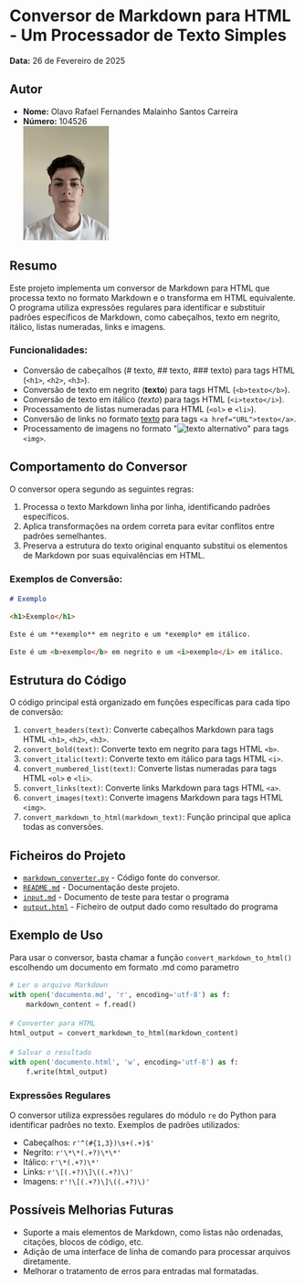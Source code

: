 # Conversor de Markdown para HTML - Um Processador de Texto Simples

**Data:** 26 de Fevereiro de 2025  

## Autor
- **Nome:** Olavo Rafael Fernandes Malainho Santos Carreira
- **Número:** 104526  
 ![Foto do Autor](../fotoCara.png)

## Resumo

Este projeto implementa um conversor de Markdown para HTML que processa texto no formato Markdown e o transforma em HTML equivalente. O programa utiliza expressões regulares para identificar e substituir padrões específicos de Markdown, como cabeçalhos, texto em negrito, itálico, listas numeradas, links e imagens.

### Funcionalidades:
- Conversão de cabeçalhos (# texto, ## texto, ### texto) para tags HTML (`<h1>`, `<h2>`, `<h3>`).
- Conversão de texto em negrito (**texto**) para tags HTML (`<b>texto</b>`).
- Conversão de texto em itálico (*texto*) para tags HTML (`<i>texto</i>`).
- Processamento de listas numeradas para HTML (`<ol>` e `<li>`).
- Conversão de links no formato [texto](URL) para tags `<a href="URL">texto</a>`.
- Processamento de imagens no formato "![texto alternativo](URL)" para tags `<img>`.

## Comportamento do Conversor

O conversor opera segundo as seguintes regras:
1. Processa o texto Markdown linha por linha, identificando padrões específicos.
2. Aplica transformações na ordem correta para evitar conflitos entre padrões semelhantes.
3. Preserva a estrutura do texto original enquanto substitui os elementos de Markdown por suas equivalências em HTML.

### Exemplos de Conversão:
```markdown
# Exemplo
```
```html
<h1>Exemplo</h1>
```

```markdown
Este é um **exemplo** em negrito e um *exemplo* em itálico.
```
```html
Este é um <b>exemplo</b> em negrito e um <i>exemplo</i> em itálico.
```

## Estrutura do Código

O código principal está organizado em funções específicas para cada tipo de conversão:

1. `convert_headers(text)`: Converte cabeçalhos Markdown para tags HTML `<h1>`, `<h2>`, `<h3>`.
2. `convert_bold(text)`: Converte texto em negrito para tags HTML `<b>`.
3. `convert_italic(text)`: Converte texto em itálico para tags HTML `<i>`.
4. `convert_numbered_list(text)`: Converte listas numeradas para tags HTML `<ol>` e `<li>`.
5. `convert_links(text)`: Converte links Markdown para tags HTML `<a>`.
6. `convert_images(text)`: Converte imagens Markdown para tags HTML `<img>`.
7. `convert_markdown_to_html(markdown_text)`: Função principal que aplica todas as conversões.

## Ficheiros do Projeto

- [`markdown_converter.py`](markdown_converter.py) - Código fonte do conversor.
- [`README.md`](README.md) - Documentação deste projeto.
- [`input.md`](input.md) - Documento de teste para testar o programa
- [`output.html`](output.html) - Ficheiro de output dado como resultado do programa

## Exemplo de Uso

Para usar o conversor, basta chamar a função `convert_markdown_to_html()` escolhendo um documento em formato .md como parametro

```python
# Ler o arquivo Markdown
with open('documento.md', 'r', encoding='utf-8') as f:
    markdown_content = f.read()
    
# Converter para HTML
html_output = convert_markdown_to_html(markdown_content)

# Salvar o resultado
with open('documento.html', 'w', encoding='utf-8') as f:
    f.write(html_output)
```

### Expressões Regulares

O conversor utiliza expressões regulares do módulo `re` do Python para identificar padrões no texto. Exemplos de padrões utilizados:

- Cabeçalhos: `r'^(#{1,3})\s+(.+)$'`
- Negrito: `r'\*\*(.+?)\*\*'`
- Itálico: `r'\*(.+?)\*'`
- Links: `r'\[(.+?)\]\((.+?)\)'`
- Imagens: `r'!\[(.+?)\]\((.+?)\)'`

## Possíveis Melhorias Futuras

- Suporte a mais elementos de Markdown, como listas não ordenadas, citações, blocos de código, etc.
- Adição de uma interface de linha de comando para processar arquivos diretamente.
- Melhorar o tratamento de erros para entradas mal formatadas.


